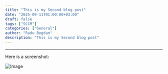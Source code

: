```yaml
---
title: "This is my Second blog post"
date: "2025-09-11T01:00:00+03:00"
draft: false
tags: ["SCCM"]
categories: ["General"]
author: "Radu Bogdan"
description: "This is my Second blog post"
---
```


---
Here is a screenshot:

![Image](/images/CM_LAB_Part2_0181.jpg)


